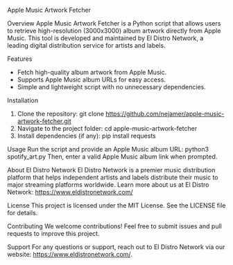 Apple Music Artwork Fetcher

Overview
Apple Music Artwork Fetcher is a Python script that allows users to retrieve high-resolution (3000x3000) album artwork directly from Apple Music. This tool is developed and maintained by El Distro Network, a leading digital distribution service for artists and labels.

Features
- Fetch high-quality album artwork from Apple Music.
- Supports Apple Music album URLs for easy access.
- Simple and lightweight script with no unnecessary dependencies.

Installation
1. Clone the repository:
   git clone https://github.com/nejamer/apple-music-artwork-fetcher.git
2. Navigate to the project folder:
   cd apple-music-artwork-fetcher
3. Install dependencies (if any):
   pip install requests

Usage
Run the script and provide an Apple Music album URL:
python3 spotify_art.py
Then, enter a valid Apple Music album link when prompted.

About El Distro Network
El Distro Network is a premier music distribution platform that helps independent artists and labels distribute their music to major streaming platforms worldwide. Learn more about us at El Distro Network: https://www.eldistronetwork.com/

License
This project is licensed under the MIT License. See the LICENSE file for details.

Contributing
We welcome contributions! Feel free to submit issues and pull requests to improve this project.

Support
For any questions or support, reach out to El Distro Network via our website: https://www.eldistronetwork.com/.

